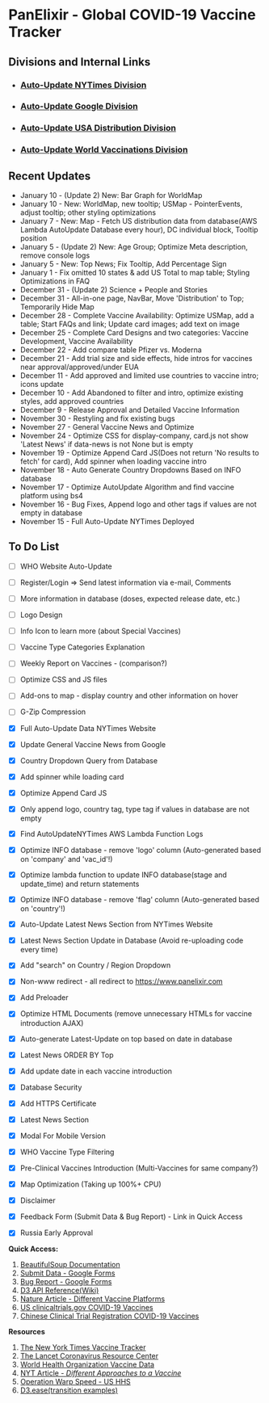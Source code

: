 # PanElixir - Global COVID-19 Vaccine Tracker

## **Divisions and Internal Links**
+ ### [Auto-Update NYTimes Division](https://github.com/tonyliunyc/panelixir/tree/AutoUpdateNYTimes)
+ ### [Auto-Update Google Division](https://github.com/tonyliunyc/panelixir/tree/AutoUpdateGoogle)
+ ### [Auto-Update USA Distribution Division](https://github.com/tonyliunyc/panelixir/tree/AutoUpdateUSADistribution)
+ ### [Auto-Update World Vaccinations Division](https://github.com/tonyliunyc/panelixir/tree/AutoUpdateWorldVaccinations)


## **Recent Updates**
+ January 10 - (Update 2) New: Bar Graph for WorldMap
+ January 10 - New: WorldMap, new tooltip; USMap - PointerEvents, adjust tooltip; other styling optimizations
+ January 7 - New: Map - Fetch US distribution data from database(AWS Lambda AutoUpdate Database every hour), DC individual block, Tooltip position
+ January 5 - (Update 2) New: Age Group; Optimize Meta description, remove console logs
+ January 5 - New: Top News; Fix Tooltip, Add Percentage Sign
+ January 1 - Fix omitted 10 states & add US Total to map table; Styling Optimizations in FAQ
+ December 31 - (Update 2) Science + People and Stories
+ December 31 - All-in-one page, NavBar, Move 'Distribution' to Top; Temporarily Hide Map
+ December 28 - Complete Vaccine Availability: Optimize USMap, add a table; Start FAQs and link; Update card images; add text on image
+ December 25 - Complete Card Designs and two categories: Vaccine Development, Vaccine Availability
+ December 22 - Add compare table Pfizer vs. Moderna
+ December 21 - Add trial size and side effects, hide intros for vaccines near approval/approved/under EUA
+ December 11 - Add approved and limited use countries to vaccine intro; icons update
+ December 10 - Add Abandoned to filter and intro, optimize existing styles, add approved countries
+ December 9 - Release Approval and Detailed Vaccine Information
+ November 30 - Restyling and fix existing bugs
+ November 27 - General Vaccine News and Optimize
+ November 24 - Optimize CSS for display-company, card.js not show 'Latest News' if data-news is not None but is empty
+ November 19 - Optimize Append Card JS(Does not return 'No results to fetch' for card), Add spinner when loading vaccine intro
+ November 18 - Auto Generate Country Dropdowns Based on INFO database
+ November 17 - Optimize AutoUpdate Algorithm and find vaccine platform using bs4
+ November 16 - Bug Fixes, Append logo and other tags if values are not empty in database
+ November 15 - Full Auto-Update NYTimes Deployed

## **To Do List**
* [ ] WHO Website Auto-Update
* [ ] Register/Login => Send latest information via e-mail, Comments
* [ ] More information in database (doses, expected release date, etc.)
* [ ] Logo Design
* [ ] Info Icon to learn more (about Special Vaccines)
* [ ] Vaccine Type Categories Explanation
* [ ] Weekly Report on Vaccines - (comparison?)
* [ ] Optimize CSS and JS files
* [ ] Add-ons to map - display country and other information on hover
* [ ] G-Zip Compression
* [X] Full Auto-Update Data NYTimes Website
* [X] Update General Vaccine News from Google
* [X] Country Dropdown Query from Database
* [X] Add spinner while loading card
* [X] Optimize Append Card JS
* [X] Only append logo, country tag, type tag if values in database are not empty
* [X] Find AutoUpdateNYTimes AWS Lambda Function Logs
* [X] Optimize INFO database - remove 'logo' column (Auto-generated based on 'company' and 'vac_id'!)
* [X] Optimize lambda function to update INFO database(stage and update_time) and return statements
* [X] Optimize INFO database - remove 'flag' column (Auto-generated based on 'country'!)
* [X] Auto-Update Latest News Section from NYTimes Website
* [X] Latest News Section Update in Database (Avoid re-uploading code every time)
* [X] Add "search" on Country / Region Dropdown
* [X] Non-www redirect - all redirect to https://www.panelixir.com
* [X] Add Preloader
* [X] Optimize HTML Documents (remove unnecessary HTMLs for vaccine introduction AJAX)
* [X] Auto-generate Latest-Update on top based on date in database
* [X] Latest News ORDER BY Top
* [X] Add update date in each vaccine introduction
* [X] Database Security
* [X] Add HTTPS Certificate
* [X] Latest News Section
* [X] Modal For Mobile Version
* [X] WHO Vaccine Type Filtering
* [X] Pre-Clinical Vaccines Introduction (Multi-Vaccines for same company?)
* [X] Map Optimization (Taking up 100%+ CPU)
* [X] Disclaimer
* [X] Feedback Form (Submit Data & Bug Report) - Link in Quick Access
* [X] Russia Early Approval


**Quick Access:**
1. [BeautifulSoup Documentation](https://www.crummy.com/software/BeautifulSoup/bs4/doc/)
2. [Submit Data - Google Forms](https://docs.google.com/forms/d/1UNOq6-FG93ysnf9Qz9wue7jy_IV_Kkay38vr3I4aEsc/edit?usp=sharing)
3. [Bug Report - Google Forms](https://docs.google.com/forms/d/1fPws_MFtqO4bLWH_1xhLt4AEEcYHpdQt8DiRNabJc-Y/edit?usp=sharing)
4. [D3 API Reference(Wiki)](https://github.com/d3/d3/blob/master/API.md)
5. [Nature Article - Different Vaccine Platforms](https://www.nature.com/articles/s41563-020-0746-0)
6. [US clinicaltrials.gov COVID-19 Vaccines](https://clinicaltrials.gov/ct2/results?cond=Covid19&term=&type=Intr&rslt=&age_v=&gndr=&intr=Vaccine&titles=&outc=&spons=&lead=&id=&cntry=&state=&city=&dist=&locn=&rsub=&strd_s=&strd_e=&prcd_s=&prcd_e=&sfpd_s=&sfpd_e=&rfpd_s=&rfpd_e=&lupd_s=&lupd_e=&sort=)
7. [Chinese Clinical Trial Registration COVID-19 Vaccines](http://www.chictr.org.cn/searchprojen.aspx?title=vaccine&officialname=&subjectid=&secondaryid=&applier=&studyleader=&ethicalcommitteesanction=&sponsor=&studyailment=COVID-19&studyailmentcode=&studytype=0&studystage=0&studydesign=0&minstudyexecutetime=&maxstudyexecutetime=&recruitmentstatus=0&gender=0&agreetosign=&secsponsor=&regno=&regstatus=0&country=&province=&city=&institution=&institutionlevel=&measure=&intercode=&sourceofspends=&createyear=0&isuploadrf=&whetherpublic=&btngo=btn&verifycode=&page=1)

**Resources**
1. [The New York Times Vaccine Tracker](https://www.nytimes.com/interactive/2020/science/coronavirus-vaccine-tracker.html)
2. [The Lancet Coronavirus Resource Center](https://www.thelancet.com/coronavirus?dgcid=kr_pop-up_tlcoronavirus20)
3. [World Health Organization Vaccine Data](https://www.who.int/publications/m/item/draft-landscape-of-covid-19-candidate-vaccines)
4. [NYT Article - *Different Approaches to a Vaccine*](https://www.nytimes.com/interactive/2020/05/20/science/coronavirus-vaccine-development.html?action=click&module=RelatedLinks&pgtype=Article)
5. [Operation Warp Speed - US HHS](https://www.hhs.gov/coronavirus/explaining-operation-warp-speed/index.html)
7. [D3.ease(transition examples)](https://observablehq.com/@d3/easing-animations)